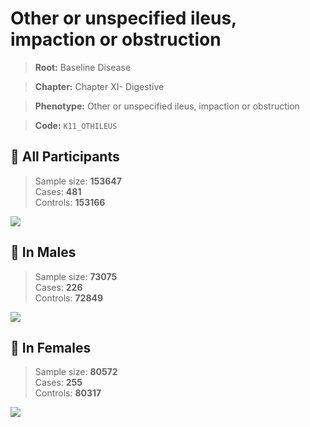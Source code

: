 # Other or unspecified ileus, impaction or obstruction

> **Root:** Baseline Disease  

> **Chapter:** Chapter XI- Digestive  

> **Phenotype:** Other or unspecified ileus, impaction or obstruction  

> **Code:** `K11_OTHILEUS`

## 🧪 All Participants  
> Sample size: **153647**  
> Cases: **481**  
> Controls: **153166**
<img src="/Disease/Figures/ALL/Baseline/K11_OTHILEUS.png"/>
<CsvTable src="/Disease_Data/ALL/Baseline/LG_K11_OTHILEUS.csv" label="🔍 View full results" />

## 👨 In Males  
> Sample size: **73075**  
> Cases: **226**  
> Controls: **72849**
<img src="/Disease/Figures/Male/Baseline/K11_OTHILEUS.png"/>
<CsvTable src="/Disease_Data/Male/Baseline/LG_K11_OTHILEUS.csv" label="🔍 View full results" />

## 👩 In Females  
> Sample size: **80572**  
> Cases: **255**  
> Controls: **80317**
<img src="/Disease/Figures/Female/Baseline/K11_OTHILEUS.png"/>
<CsvTable src="/Disease_Data/Female/Baseline/LG_K11_OTHILEUS.csv" label="🔍 View full results" />
